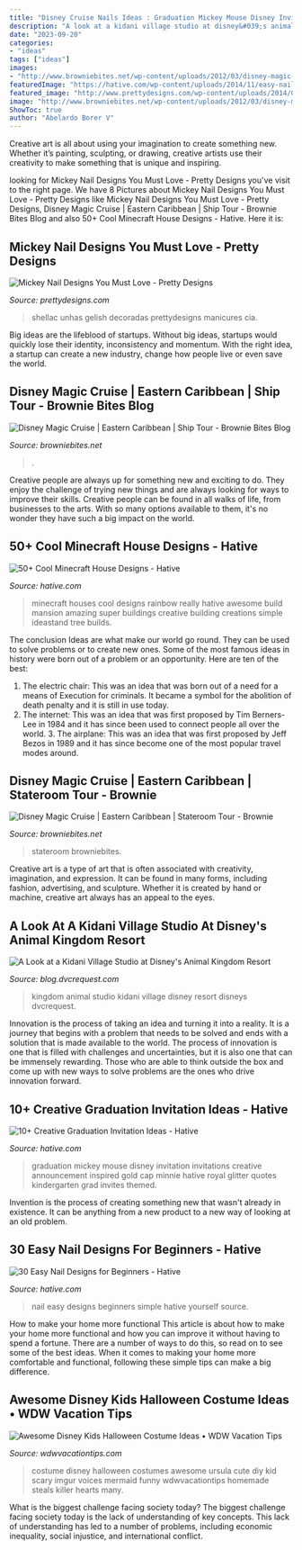 ```yaml
---
title: "Disney Cruise Nails Ideas : Graduation Mickey Mouse Disney Invitation Invitations Creative Announcement Inspired Gold Cap Minnie Hative Royal Glitter Quotes Kindergarten Grad Invites Themed"
description: "A look at a kidani village studio at disney&#039;s animal kingdom resort"
date: "2023-09-20"
categories:
- "ideas"
tags: ["ideas"]
images:
- "http://www.browniebites.net/wp-content/uploads/2012/03/disney-magic-cruise-ship-photos-5.jpg"
featuredImage: "https://hative.com/wp-content/uploads/2014/11/easy-nail-designs/21-easy-nail-designs-for-beginners.jpg"
featured_image: "http://www.prettydesigns.com/wp-content/uploads/2014/06/Mickey-Mouse-Manicure.jpg"
image: "http://www.browniebites.net/wp-content/uploads/2012/03/disney-magic-cruise-ship-photos-5.jpg"
ShowToc: true
author: "Abelardo Borer V"
---
```



Creative art is all about using your imagination to create something new. Whether it’s painting, sculpting, or drawing, creative artists use their creativity to make something that is unique and inspiring.

	

		
looking for Mickey Nail Designs You Must Love - Pretty Designs you've visit to the right page. We have 8 Pictures about Mickey Nail Designs You Must Love - Pretty Designs like Mickey Nail Designs You Must Love - Pretty Designs, Disney Magic Cruise | Eastern Caribbean | Ship Tour - Brownie Bites Blog and also 50+ Cool Minecraft House Designs - Hative. Here it is:
		
    
## Mickey Nail Designs You Must Love - Pretty Designs

<img loading=lazy src="http://www.prettydesigns.com/wp-content/uploads/2014/06/Mickey-Mouse-Manicure.jpg" onerror="this.onerror=null;this.src='https://tse1.mm.bing.net/th?id=OIP.J2KChHPRjAveC9EiHKXCUwHaHa&amp;pid=15.1';" alt="Mickey Nail Designs You Must Love - Pretty Designs">

_Source: prettydesigns.com_

>shellac unhas gelish decoradas prettydesigns manicures cia. 

	

Big ideas are the lifeblood of startups. Without big ideas, startups would quickly lose their identity, inconsistency and momentum. With the right idea, a startup can create a new industry, change how people live or even save the world.

    
## Disney Magic Cruise | Eastern Caribbean | Ship Tour - Brownie Bites Blog

<img loading=lazy src="http://www.browniebites.net/wp-content/uploads/2012/03/disney-magic-cruise-ship-photos-5.jpg" onerror="this.onerror=null;this.src='https://tse2.mm.bing.net/th?id=OIP.ZNtb2PzYpLYBdhCGYpG_PQHaE7&amp;pid=15.1';" alt="Disney Magic Cruise | Eastern Caribbean | Ship Tour - Brownie Bites Blog">

_Source: browniebites.net_

>. 

	

Creative people are always up for something new and exciting to do. They enjoy the challenge of trying new things and are always looking for ways to improve their skills. Creative people can be found in all walks of life, from businesses to the arts. With so many options available to them, it's no wonder they have such a big impact on the world.

    
## 50+ Cool Minecraft House Designs - Hative

<img loading=lazy src="https://hative.com/wp-content/uploads/2014/02/minecraft-houses/minecraft-rainbow-house-2.jpg" onerror="this.onerror=null;this.src='https://tse1.mm.bing.net/th?id=OIP.NYimy9nI5cuuUK4r10b83QHaEF&amp;pid=15.1';" alt="50+ Cool Minecraft House Designs - Hative">

_Source: hative.com_

>minecraft houses cool designs rainbow really hative awesome build mansion amazing super buildings creative building creations simple ideastand tree builds. 

	

The conclusion
Ideas are what make our world go round. They can be used to solve problems or to create new ones. Some of the most famous ideas in history were born out of a problem or an opportunity. Here are ten of the best:
1. The electric chair: This was an idea that was born out of a need for a means of Execution for criminals. It became a symbol for the abolition of death penalty and it is still in use today.
2. The internet: This was an idea that was first proposed by Tim Berners-Lee in 1984 and it has since been used to connect people all over the world. 3. The airplane: This was an idea that was first proposed by Jeff Bezos in 1989 and it has since become one of the most popular travel modes around. 
    
## Disney Magic Cruise | Eastern Caribbean | Stateroom Tour - Brownie

<img loading=lazy src="http://www.browniebites.net/wp-content/uploads/2012/03/disney-magic-stateroom-photos-3.jpg" onerror="this.onerror=null;this.src='https://tse4.mm.bing.net/th?id=OIP.xKDNA2QOqILtV66bqPLTaQHaE7&amp;pid=15.1';" alt="Disney Magic Cruise | Eastern Caribbean | Stateroom Tour - Brownie">

_Source: browniebites.net_

>stateroom browniebites. 

	

Creative art is a type of art that is often associated with creativity, imagination, and expression. It can be found in many forms, including fashion, advertising, and sculpture. Whether it is created by hand or machine, creative art always has an appeal to the eyes.

    
## A Look At A Kidani Village Studio At Disney&#039;s Animal Kingdom Resort

<img loading=lazy src="https://blog.dvcrequest.com/wp-content/uploads/2013/02/Photo-Jan-23-1-49-07-PM.jpg" onerror="this.onerror=null;this.src='https://tse4.mm.bing.net/th?id=OIP.Hp7pJ2uYMZ9YIq8r_ziz-gHaFj&amp;pid=15.1';" alt="A Look at a Kidani Village Studio at Disney&#039;s Animal Kingdom Resort">

_Source: blog.dvcrequest.com_

>kingdom animal studio kidani village disney resort disneys dvcrequest. 

	

Innovation is the process of taking an idea and turning it into a reality. It is a journey that begins with a problem that needs to be solved and ends with a solution that is made available to the world. The process of innovation is one that is filled with challenges and uncertainties, but it is also one that can be immensely rewarding. Those who are able to think outside the box and come up with new ways to solve problems are the ones who drive innovation forward.

    
## 10+ Creative Graduation Invitation Ideas - Hative

<img loading=lazy src="https://hative.com/wp-content/uploads/2014/05/graduation-invitation/2-mickey-mouse-graduation-invitations.jpg" onerror="this.onerror=null;this.src='https://tse2.mm.bing.net/th?id=OIP.FkKRN34cJx_EMzWPgJHEMAHaFj&amp;pid=15.1';" alt="10+ Creative Graduation Invitation Ideas - Hative">

_Source: hative.com_

>graduation mickey mouse disney invitation invitations creative announcement inspired gold cap minnie hative royal glitter quotes kindergarten grad invites themed. 

	

Invention is the process of creating something new that wasn't already in existence. It can be anything from a new product to a new way of looking at an old problem. 

    
## 30 Easy Nail Designs For Beginners - Hative

<img loading=lazy src="https://hative.com/wp-content/uploads/2014/11/easy-nail-designs/21-easy-nail-designs-for-beginners.jpg" onerror="this.onerror=null;this.src='https://tse3.mm.bing.net/th?id=OIP.bd8KcDoNM72ZYgtLyu0QwQHaHa&amp;pid=15.1';" alt="30 Easy Nail Designs for Beginners - Hative">

_Source: hative.com_

>nail easy designs beginners simple hative yourself source. 

	

How to make your home more functional
This article is about how to make your home more functional and how you can improve it without having to spend a fortune. There are a number of ways to do this, so read on to see some of the best ideas. When it comes to making your home more comfortable and functional, following these simple tips can make a big difference.

    
## Awesome Disney Kids Halloween Costume Ideas • WDW Vacation Tips

<img loading=lazy src="https://www.wdwvacationtips.com/wp-content/uploads/2016/09/urseula-costume-1-768x1024-1.jpg" onerror="this.onerror=null;this.src='https://tse4.mm.bing.net/th?id=OIP.Fr-36AKJimakunSk36d77AHaJ4&amp;pid=15.1';" alt="Awesome Disney Kids Halloween Costume Ideas • WDW Vacation Tips">

_Source: wdwvacationtips.com_

>costume disney halloween costumes awesome ursula cute diy kid scary imgur voices mermaid funny wdwvacationtips homemade steals killer hearts many. 

	

What is the biggest challenge facing society today?
The biggest challenge facing society today is the lack of understanding of key concepts. This lack of understanding has led to a number of problems, including economic inequality, social injustice, and international conflict.

